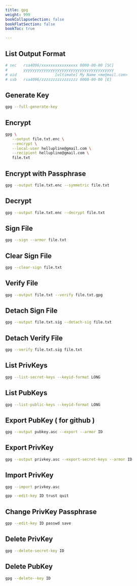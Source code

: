 ```yaml
---
title: gpg
weight: 999
bookCollapseSection: false
bookFlatSection: false
bookToc: true

---
```


## List Output Format

```bash
# sec   rsa4096/xxxxxxxxxxxxxxxx 0000-00-00 [SC]
#       yyyyyyyyyyyyyyyyyyyyyyyyyyyyyyyyyyyyyyyy
# uid                 [ultimate] My Name <me@mail.com>
# ssb   rsa4096/zzzzzzzzzzzzzzzz 0000-00-00 [E]
```

## Generate Key

```bash
gpg --full-generate-key
```

## Encrypt

```bash
gpg \
   --output file.txt.enc \
   --encrypt \
   --local-user hellupline@gmail.com \
   --recipient hellupline@gmail.com \
   file.txt
```

## Encrypt with Passphrase

```bash
gpg --output file.txt.enc --symmetric file.txt
```

## Decrypt

```bash
gpg --output file.txt.enc --decrypt file.txt
```

## Sign File

```bash
gpg --sign --armor file.txt
```

## Clear Sign File

```bash
gpg --clear-sign file.txt
```

## Verify File

```bash
gpg --output file.txt --verify file.txt.gpg
```

## Detach Sign File

```bash
gpg --output file.txt.sig --detach-sig file.txt
```

## Detach Verify File

```bash
gpg --verify file.txt.sig file.txt
```

## List PrivKeys

```bash
gpg --list-secret-keys --keyid-format LONG
```

## List PubKeys

```bash
gpg --list-public-keys --keyid-format LONG
```

## Export PubKey ( for github )

```bash
gpg --output pubkey.asc --export --armor ID
```

## Export PrivKey

```bash
gpg --output privkey.asc --export-secret-keys --armor ID
```

## Import PrivKey

```bash
gpg --import privkey.asc

gpp --edit-key ID trust quit
```

## Change PrivKey  Passphrase

```bash
gpp --edit-key ID passwd save
```

## Delete PrivKey

```bash
gpg --delete-secret-key ID
```

## Delete PubKey

```bash
gpg --delete--key ID
```
